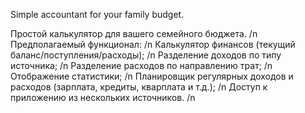 Simple accountant for your family budget.

Простой калькулятор для вашего семейного бюджета. /n
Предполагаемый функционал: /n
Калькулятор финансов (текущий баланс/поступления/расходы); /n
Разделение доходов по типу источника; /n
Разделение расходов по направлению трат; /n
Отображение статистики; /n
Планировщик регулярных доходов и расходов (зарплата, кредиты, кварплата и т.д.); /n
Доступ к приложению из нескольких источников. /n
